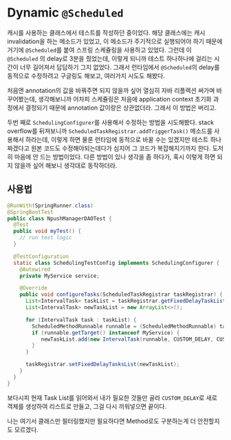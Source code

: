 # Dynamic `@Scheduled`

캐시를 사용하는 클래스에서 테스트를 작성하던 중이었다. 해당 클래스에는 캐시 invalidation을 하는 메소드가 있었고, 이 메소드가 주기적으로 실행되어야 하기 때문에 거기에 `@Scheduled`를 붙여 스프링 스케쥴링을 사용하고 있었다. 그런데 이 `@Scheduled` 의 delay로 3분을 줬었는데, 이렇게 되니까 테스트 하나하나에 걸리는 시간이 너무 길어져서 답답하기 그지 없었다. 그래서 런타임에서 `@Scheduled`의 delay를 동적으로 수정하려고 구글링도 해보고, 여러가지 시도도 해봤다.

처음엔 annotation의 값을 바꿔주면 되지 않을까 싶어 열심히 자바 리플렉션 써가며 바꾸어봤는데, 생각해보니까 어차피 스케쥴링은 처음에 application context 초기화 과정에서 결정되기 때문에 annotation 값이랑은 상관없더라. 그래서 이 방법은 버리고.

두번 째로 `SchedulingConfigurer`를 사용해서 수정하는 방법을 시도해봤다. stack overflow를 뒤져보니까 `ScheduledTaskRegistrar.addTriggerTask()` 메소드를 사용해서 하라는데, 이렇게 하면 물론 런타임에 동적으로 바꿀 수는 있겠지만 테스트 하나 짜겠다고 원본 코드도 수정해야되는데다가 심지어 그 코드가 복잡해지기까지 한다. 도저히 마음에 안 드는 방법이었다. 다른 방법이 있나 생각을 좀 하다가, 혹시 이렇게 하면 되지 않을까 싶어 해보니 생각대로 동작하더라.

## 사용법

```java
@RunWith(SpringRunner.class)
@SpringBootTest
public class NpushManagerDAOTest {
  @Test
  public void myTest() {
    // run test logic
  }

  @TestConfiguration
  static class SchedulingTestConfig implements SchedulingConfigurer {
    @Autowired
    private MyService service;

    @Override
    public void configureTasks(ScheduledTaskRegistrar taskRegistrar) {
      List<IntervalTask> taskList = taskRegistrar.getFixedDelayTaskList();
      List<IntervalTask> newTaskList = new ArrayList<>();

      for (IntervalTask task : taskList) {
        ScheduledMethodRunnable runnable = (ScheduledMethodRunnable) task.getRunnable();
        if (runnable.getTarget() instanceof MyService) {
           newTaskList.add(new IntervalTask(runnable, CUSTOM_DELAY, CUSTOM_DELAY));
        }
      }

      taskRegistrar.setFixedDelayTasksList(newTaskList);
    }
  }
}
```

보다시피 현재 Task List를 읽어와서 내가 필요한 것들만 골라 `CUSTOM_DELAY`로 새로 객체를 생성하여 리스트로 만들고, 그걸 다시 끼워넣으면 끝이다.

나는 여기서 클래스만 필터링했지만 필요하다면 Method로도 구분하는게 더 안전할지도 모르겠다.

